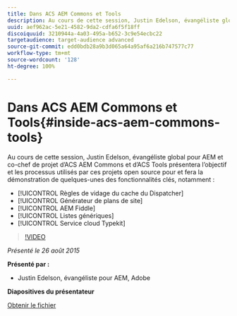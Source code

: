 ```yaml
---
title: Dans ACS AEM Commons et Tools
description: Au cours de cette session, Justin Edelson, évangéliste global pour AEM et co-chef de projet d’ACS AEM Commons et d’ACS Tools présentera l’objectif et les processus utilisés par ces projets open source pour et fera la démonstration de quelques-unes des fonctionnalités clés.
uuid: aef962ac-5e21-4582-9da2-cdfa6f5f18ff
discoiquuid: 3210944a-4a03-495a-b652-3c9e54ecbc22
targetaudience: target-audience advanced
source-git-commit: edd0bdb28a9b3d065a64a95af6a216b747577c77
workflow-type: tm+mt
source-wordcount: '128'
ht-degree: 100%

---
```


# Dans ACS AEM Commons et Tools{#inside-acs-aem-commons-tools}

Au cours de cette session, Justin Edelson, évangéliste global pour AEM et co-chef de projet d’ACS AEM Commons et d’ACS Tools présentera l’objectif et les processus utilisés par ces projets open source pour et fera la démonstration de quelques-unes des fonctionnalités clés, notamment :

* [!UICONTROL Règles de vidage du cache du Dispatcher]
* [!UICONTROL Générateur de plans de site]
* [!UICONTROL AEM Fiddle]
* [!UICONTROL Listes génériques]
* [!UICONTROL Service cloud Typekit]

>[!VIDEO](https://video.tv.adobe.com/v/19374/?quality=9)

*Présenté le 26 août 2015*

**Présenté par :**

* Justin Edelson, évangéliste pour AEM, Adobe

**Diapositives du présentateur**

[Obtenir le fichier](assets/08262015-commons-and-tools.pptx)
<!--
[Get back to the Overview](https://helpx.adobe.com/experience-manager/kt/eseminars/gems/aem-index.html)
-->
